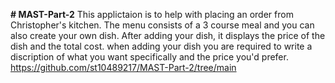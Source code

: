 **# MAST-Part-2**
This applictaion is to help with placing an order from Christopher's kitchen.
The menu consists of a 3 course meal and you can also create your own dish.
After adding your dish, it displays the price of the dish and the total cost.
when adding your dish you are required to write a discription of what you want specifically and the price you'd prefer.
https://github.com/st10489217/MAST-Part-2/tree/main
